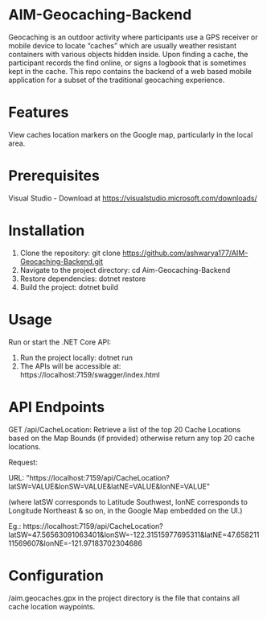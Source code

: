 # AIM-Geocaching-Backend
Geocaching is an outdoor activity where participants use a GPS receiver or mobile device to locate “caches” which are usually weather resistant containers with various objects hidden inside. Upon finding a cache, the participant records the find online, or signs a logbook that is sometimes kept in the cache. This repo contains the backend of a web based mobile application for a subset of the traditional geocaching experience.

# Features
View caches location markers on the Google map, particularly in the local area.

# Prerequisites
Visual Studio - Download at https://visualstudio.microsoft.com/downloads/

# Installation
1. Clone the repository: git clone https://github.com/ashwarya177/AIM-Geocaching-Backend.git
2. Navigate to the project directory: cd Aim-Geocaching-Backend
3. Restore dependencies: dotnet restore
4. Build the project: dotnet build

# Usage 
Run or start the .NET Core API:

1. Run the project locally: dotnet run
2. The APIs will be accessible at: https://localhost:7159/swagger/index.html 

# API Endpoints
GET /api/CacheLocation:  Retrieve a list of the top 20 Cache Locations based on the Map Bounds (if provided) otherwise return any top 20 cache locations.

Request: 

URL: "https://localhost:7159/api/CacheLocation?latSW=VALUE&lonSW=VALUE&latNE=VALUE&lonNE=VALUE"
  
  (where latSW corresponds to Latitude Southwest, lonNE corresponds to Longitude Northeast & so on, in the Google Map embedded on the UI.)
  
Eg.: https://localhost:7159/api/CacheLocation?latSW=47.56563091063401&lonSW=-122.31515977695311&latNE=47.65821111569607&lonNE=-121.97183702304686

# Configuration
/aim.geocaches.gpx in the project directory is the file that contains all cache location waypoints.







